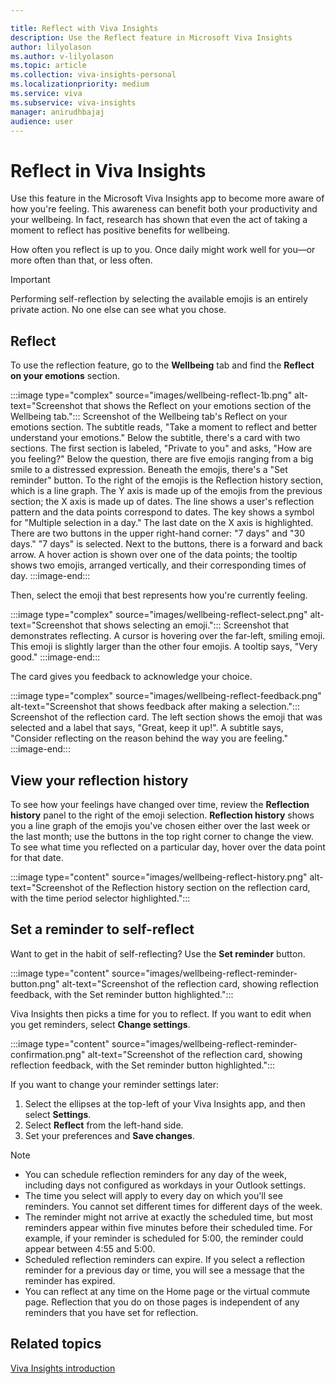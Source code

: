 ```yaml
---

title: Reflect with Viva Insights 
description: Use the Reflect feature in Microsoft Viva Insights
author: lilyolason
ms.author: v-lilyolason
ms.topic: article
ms.collection: viva-insights-personal
ms.localizationpriority: medium 
ms.service: viva
ms.subservice: viva-insights
manager: anirudhbajaj
audience: user
---
```


# Reflect in Viva Insights

Use this feature in the Microsoft Viva Insights app to become more aware of how you're feeling. This awareness can benefit both your productivity and your wellbeing. In fact, research has shown that even the act of taking a moment to reflect has positive benefits for wellbeing.

How often you reflect is up to you. Once daily might work well for you&mdash;or more often than that, or less often.

>[!Important]
>Performing self-reflection by selecting the available emojis is an entirely private action. No one else can see what you chose.

## Reflect

To use the reflection feature, go to the **Wellbeing** tab and find the  **Reflect on your emotions** section. 

:::image type="complex" source="images/wellbeing-reflect-1b.png" alt-text="Screenshot that shows the Reflect on your emotions section of the Wellbeing tab.":::
   Screenshot of the Wellbeing tab's Reflect on your emotions section. The subtitle reads, "Take a moment to reflect and better understand your emotions." Below the subtitle, there's a card with two sections. The first section is labeled, "Private to you" and asks, "How are you feeling?" Below the question, there are five emojis ranging from a big smile to a distressed expression. Beneath the emojis, there's a "Set reminder" button. To the right of the emojis is the Reflection history section, which is a line graph. The Y axis is made up of the emojis from the previous section; the X axis is made up of dates. The line shows a user's reflection pattern and the data points correspond to dates. The key shows a symbol for "Multiple selection in a day." The last date on the X axis is highlighted. There are two buttons in the upper right-hand corner: "7 days" and "30 days." "7 days" is selected. Next to the buttons, there is a forward and back arrow. A hover action is shown over one of the data points; the tooltip shows two emojis, arranged vertically, and their corresponding times of day.
:::image-end:::

Then, select the emoji that best represents how you're currently feeling.

:::image type="complex" source="images/wellbeing-reflect-select.png" alt-text="Screenshot that shows selecting an emoji.":::
   Screenshot that demonstrates reflecting. A cursor is hovering over the far-left, smiling emoji. This emoji is slightly larger than the other four emojis. A tooltip says, "Very good." 
:::image-end:::

The card gives you feedback to acknowledge your choice.

:::image type="complex" source="images/wellbeing-reflect-feedback.png" alt-text="Screenshot that shows feedback after making a selection.":::
   Screenshot of the reflection card. The left section shows the emoji that was selected and a label that says, "Great, keep it up!". A subtitle says, "Consider reflecting on the reason behind the way you are feeling."
:::image-end:::


## View your reflection history

To see how your feelings have changed over time, review the **Reflection history** panel to the right of the emoji selection. **Reflection history** shows you a line graph of the emojis you've chosen either over the last week or the last month; use the buttons in the top right corner to change the view. To see what time you reflected on a particular day, hover over the data point for that date.

:::image type="content" source="images/wellbeing-reflect-history.png" alt-text="Screenshot of the Reflection history section on the reflection card, with the time period selector highlighted.":::

## Set a reminder to self-reflect

Want to get in the habit of self-reflecting? Use the **Set reminder** button. 

:::image type="content" source="images/wellbeing-reflect-reminder-button.png" alt-text="Screenshot of the reflection card, showing reflection feedback, with the Set reminder button highlighted.":::

Viva Insights then picks a time for you to reflect. If you want to edit when you get reminders, select **Change settings**.

:::image type="content" source="images/wellbeing-reflect-reminder-confirmation.png" alt-text="Screenshot of the reflection card, showing reflection feedback, with the Set reminder button highlighted.":::

If you want to change your reminder settings later:

1. Select the ellipses at the top-left of your Viva Insights app, and then select **Settings**.
1. Select **Reflect** from the left-hand side.
1. Set your preferences and **Save changes**.

>[!Note]
>
>* You can schedule reflection reminders for any day of the week, including days not configured as workdays in your Outlook settings.
>* The time you select will apply to every day on which you'll see reminders. You cannot set different times for different days of the week.
>* The reminder might not arrive at exactly the scheduled time, but most reminders appear within five minutes before their scheduled time. For example, if your reminder is scheduled for 5:00, the reminder could appear between 4:55 and 5:00.
>* Scheduled reflection reminders can expire. If you select a reflection reminder for a previous day or time, you will see a message that the reminder has expired.
>* You can reflect at any time on the Home page or the virtual commute page. Reflection that you do on those pages is independent of any reminders that you have set for reflection.


## Related topics

[Viva Insights  introduction](viva-teams-app.md)
